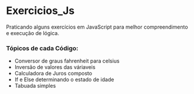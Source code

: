 # Exercicios_Js
Praticando alguns exercícios em JavaScript para melhor compreendimento e execução de lógica.

### Tópicos de cada Código:

- Conversor de graus fahrenheit para celsius 
- Inversão de valores das váriaveis
- Calculadora de Juros composto
- If e Else determinando o estado de idade
- Tabuada simples
